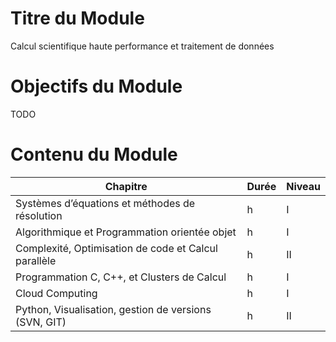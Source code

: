 
# Titre du Module

Calcul scientifique haute performance et traitement de données

# Objectifs du Module

TODO

# Contenu du Module

| Chapitre | Durée | Niveau |
|---|---|---|
| Systèmes d’équations et méthodes de résolution | h | I |
| Algorithmique et Programmation orientée objet     | h | I |
| Complexité, Optimisation de code et Calcul parallèle | h | II |
| Programmation C, C++, et Clusters de Calcul           | h | I |
| Cloud Computing                                       | h | I |
| Python, Visualisation, gestion de versions (SVN, GIT) | h | II |
